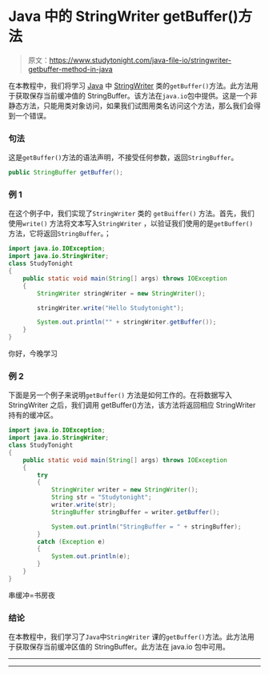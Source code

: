 # Java 中的 StringWriter getBuffer()方法

> 原文：<https://www.studytonight.com/java-file-io/stringwriter-getbuffer-method-in-java>

在本教程中，我们将学习 [Java](https://www.studytonight.com/java/) 中 [StringWriter](https://www.studytonight.com/java-file-io/java-stringwriter-class) 类的`getBuffer()`方法。此方法用于获取保存当前缓冲值的 StringBuffer。该方法在`java.io`包中提供。这是一个非静态方法，只能用类对象访问，如果我们试图用类名访问这个方法，那么我们会得到一个错误。

### 句法

这是`getBuffer()`方法的语法声明，不接受任何参数，返回`StringBuffer`。

```java
public StringBuffer getBuffer();
```

### 例 1

在这个例子中，我们实现了`StringWriter` 类的 `getBuiffer()` 方法。首先，我们使用`write()` 方法将文本写入`StringWriter` ，以验证我们使用的是`getBuffer()` 方法，它将返回`StringBuffer`。；

```java
import java.io.IOException;
import java.io.StringWriter;
class StudyTonight
{
	public static void main(String[] args) throws IOException 
	{ 
		StringWriter stringWriter = new StringWriter();

		stringWriter.write("Hello Studytonight");

		System.out.println("" + stringWriter.getBuffer());
	} 
}
```

你好，今晚学习

### 例 2

下面是另一个例子来说明`getBuffer()` 方法是如何工作的。在将数据写入 StringWriter 之后，我们调用 getBuffer()方法，该方法将返回相应 StringWriter 持有的缓冲区。

```java
import java.io.IOException;
import java.io.StringWriter;
class StudyTonight
{
	public static void main(String[] args) throws IOException 
	{ 
		try
		{ 
			StringWriter writer = new StringWriter(); 
			String str = "Studytonight"; 
			writer.write(str); 
			StringBuffer stringBuffer = writer.getBuffer(); 

			System.out.println("StringBuffer = " + stringBuffer); 
		} 
		catch (Exception e) 
		{ 
			System.out.println(e); 
		} 
	} 
}
```

串缓冲=书房夜

### 结论

在本教程中，我们学习了`Java`中`StringWriter` 课的`getBuffer()`方法。此方法用于获取保存当前缓冲区值的 StringBuffer。此方法在 java.io 包中可用。

* * *

* * *